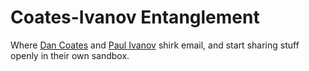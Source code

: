 # Coates-Ivanov Entanglement

Where [Dan Coates](https://www.ocf.berkeley.edu/~dcoates/) and [Paul
Ivanov](http://pirsquared.org) shirk email, and start sharing stuff openly in
their own sandbox.
